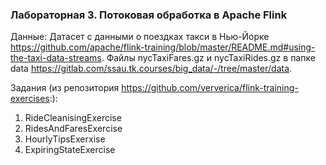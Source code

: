 ### Лабораторная 3. Потоковая обработка в Apache Flink

Данные: Датасет с данными о поездках такси в Нью-Йорке https://github.com/apache/flink-training/blob/master/README.md#using-the-taxi-data-streams. 
Файлы nycTaxiFares.gz и nycTaxiRides.gz в папке data https://gitlab.com/ssau.tk.courses/big_data/-/tree/master/data.



Задания (из репозитория https://github.com/ververica/flink-training-exercises:):

1. RideCleanisingExercise
2. RidesAndFaresExercise
3. HourlyTipsExerxise
4. ExpiringStateExercise
